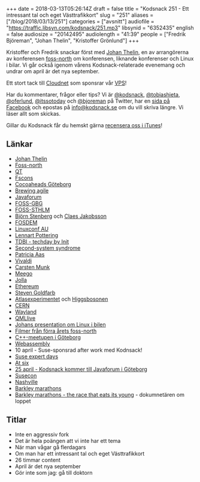 +++
date = 2018-03-13T05:26:14Z
draft = false
title = "Kodsnack 251 - Ett intressant tal och eget Västtrafikkort"
slug = "251"
aliases = ["/blog/2018/03/13/251"]
categories = ["avsnitt"]
audiofile = "https://traffic.libsyn.com/kodsnack/251.mp3"
libsynid = "6352435"
english = false
audiosize = "20142495"
audiolength = "41:39"
people = ["Fredrik Björeman", "Johan Thelin", "Kristoffer Grönlund"]
+++

Kristoffer och Fredrik snackar först med [Johan Thelin](https://github.com/e8johan), en av arrangörerna av konferensen [foss-north](http://foss-north.se/2018/) om konferensen, liknande konferenser och Linux i bilar. Vi går också igenom vårens Kodsnack-relaterade evenemang och undrar om april är det nya september.

Ett stort tack till [Cloudnet](http://www.cloudnet.se) som sponsrar vår [VPS](http://en.wikipedia.org/wiki/Virtual_private_server)!

Har du kommentarer, frågor eller tips? Vi är [@kodsnack](https://www.twitter.com/kodsnack), [@tobiashieta](https://www.twitter.com/tobiashieta), [@oferlund](https://www.twitter.com/oferlund), [@itssotoday](https://twitter.com/itssotoday) och [@bjoreman](https://www.twitter.com/bjoreman) på Twitter, har en [sida på Facebook](https://www.facebook.com/kodsnack) och epostas på [info@kodsnack.se](mailto:info@kodsnack.se) om du vill skriva längre. Vi läser allt som skickas.

Gillar du Kodsnack får du hemskt gärna [recensera oss i iTunes](http://itunes.apple.com/se/podcast/kodsnack/id561631498?l=en)!

## Länkar ##
* [Johan Thelin](https://github.com/e8johan)
* [Foss-north](http://foss-north.se/2018/)
* [QT](https://en.wikipedia.org/wiki/Qt_%28software%29)
* [Fscons](https://fscons.org/2017/)
* [Cocoaheads Göteborg](https://www.meetup.com/cocoaheads-goteborg/)
* [Brewing agile](https://www.brewingagile.org/)
* [Javaforum](https://www.meetup.com/Javaforum-Goteborg/)
* [FOSS-GBG](http://foss-gbg.se/)
* [FOSS-STHLM](https://www.foss-sthlm.se/)
* [Björn Stenberg](https://bjorn.haxx.se/) och [Claes Jakobsson](https://www.linkedin.com/in/claesjac/)
* [FOSDEM](https://fosdem.org/2018/)
* [Linuxconf AU](https://linux.conf.au/)
* [Lennart Pottering](https://en.wikipedia.org/wiki/Lennart_Poettering)
* [TDBI - techday by Init](http://tdbi.se/)
* [Second-system syndrome](https://en.wikipedia.org/wiki/Second-system_effect)
* [Patricia Aas](https://twitter.com/pati_gallardo)
* [Vivaldi](https://en.wikipedia.org/wiki/Vivaldi_%28web_browser%29)
* [Carsten Munk](https://twitter.com/stskeeps)
* [Meego](https://en.wikipedia.org/wiki/MeeGo)
* [Jolla](https://en.wikipedia.org/wiki/Jolla)
* [Ethereum](https://en.wikipedia.org/wiki/Ethereum)
* [Steven Goldfarb](https://twitter.com/stevengoldfarb)
* [Atlasexperimentet](https://atlas.cern/) och [Higgsbosonen](https://en.wikipedia.org/wiki/Higgs_boson)
* [CERN](https://en.wikipedia.org/wiki/CERN)
* [Wayland](https://en.wikipedia.org/wiki/Wayland_%28display_server_protocol%29)
* [QMLlive](https://doc.qt.io/QtQmlLive/index.html)
* [Johans presentation om Linux i bilen](https://youtu.be/Uet2hrzrAc4?t=1h43m30s)
* [Filmer från förra årets foss-north](https://www.youtube.com/playlist?list=PL8Xzb2qPbjDHRVqq3WTFuWzRU0HtlOp4D)
* [C++-meetupen i Göteborg](https://www.meetup.com/gbgcpp/)
* [Webassembly](https://en.wikipedia.org/wiki/WebAssembly)
* 10 april - Suse-sponsrad after work med Kodnsack!
* [Suse expert days](https://www.suse.com/promo/expert-days/)
* [At six](https://hotelatsix.com/)
* [25 april - Kodsnack kommer till Javaforum i Göteborg](https://www.meetup.com/Javaforum-Goteborg/events/246859957/)
* [Susecon](https://www.susecon.com/)
* [Nashville](https://en.wikipedia.org/wiki/Nashville,_Tennessee)
* [Barkley marathons](https://en.wikipedia.org/wiki/Barkley_Marathons)
* [Barkley marathons - the race that eats its young](http://barkleymovie.com/) - dokumnetären om loppet

## Titlar ##
* Inte en aggressiv fork
* Det är hela poängen att vi inte har ett tema
* När man vågar gå flerdagars
* Om man har ett intressant tal och eget Västtrafikkort
* 26 timmar content
* April är det nya september
* Gör inte som jag: gå till doktorn